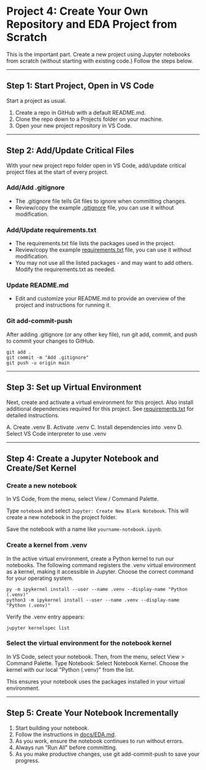 # Project 4: Create Your Own Repository and EDA Project from Scratch

This is the important part. 
Create a new project using Jupyter notebooks from scratch (without starting with existing code.)
Follow the steps below. 

---

## Step 1: Start Project, Open in VS Code

Start a project as usual. 
1. Create a repo in GitHub with a default README.md. 
2. Clone the repo down to a Projects folder on your machine. 
3. Open your new project repository in VS Code.

---

## Step 2: Add/Update Critical Files

With your new project repo folder open in VS Code, add/update critical project files at the start of every project. 

### Add/Add .gitignore

- The .gitignore file tells Git files to ignore when committing changes.
- Review/copy the example [.gitignore](https://github.com/denisecase/datafun-04-notebooks/blob/main/.gitignore) file, you can use it without modification.

### Add/Update requirements.txt

- The requirements.txt file lists the packages used in the project.
- Review/copy the example [requirements.txt](https://github.com/denisecase/datafun-04-notebooks/blob/main/requirements.txt) file, you can use it without modification.
- You may not use all the listed packages - and may want to add others. Modify the requirements.txt as needed.

### Update README.md

- Edit and customize your README.md to provide an overview of the project and instructions for running it.
 
### Git add-commit-push

After adding .gitignore (or any other key file), run git add, commit, and push to commit your changes to GitHub. 

```shell
git add .
git commit -m "Add .gitignore"
git push -u origin main
```

---

## Step 3: Set up Virtual Environment

Next, create and activate a virtual environment for this project. 
Also install additional dependencies required for this project.
See [requirements.txt](requirements.txt) for detailed instructions. 

A. Create .venv
B. Activate .venv
C. Install dependencies into .venv
D. Select VS Code interpreter to use .venv

---

## Step 4: Create a Jupyter Notebook and Create/Set Kernel

### Create a new notebook

In VS Code, from the menu, select View / Command Palette.

Type `notebook` and select `Jupyter: Create New Blank Notebook`.
This will create a new notebook in the project folder.

Save the notebook with a name like `yourname-notebook.ipynb`.

### Create a kernel from .venv

In the active virtual environment, create a Python kernel to run our notebooks. 
The following command registers the .venv virtual environment as a kernel, making it accessible in Jupyter.
Choose the correct command for your operating system.

```shell
py -m ipykernel install --user --name .venv --display-name "Python (.venv)"
python3 -m ipykernel install --user --name .venv --display-name "Python (.venv)"
```

Verify the .venv entry appears:

```shell
jupyter kernelspec list
```

### Select the virtual environment for the notebook kernel

In VS Code, select your notebook. 
Then, from the menu, select View > Command Palette.
Type Notebook: Select Notebook Kernel.
Choose the kernel with our local "Python (.venv)" from the list.

This ensures your notebook uses the packages installed in your virtual environment. 
   
---

## Step 5: Create Your Notebook Incrementally
1. Start building your notebook. 
2. Follow the instructions in [docs/EDA.md](docs/EDA.md).
3. As you work, ensure the notebook continues to run without errors. 
4. Always run "Run All" before committing. 
5. As you make productive changes, use git add-commit-push to save your progress.
